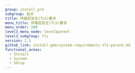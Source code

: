 ```yaml
---
group: install_pre
subgroup: 起步
title: 传输层安全(TLS)要求
menu_title: 传输层安全(TLS)要求
menu_order: 100
level3_menu_node: level3parent
level3_subgroup: tls
version: 2.1
github_link: install-gde/system-requirements-tls-parent.md
functional_areas:
  - Install
  - System
  - Setup
---
```


